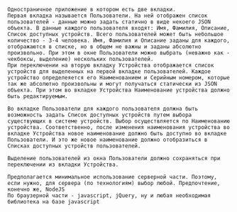     Одностраничное приложение в котором есть две вкладки.
 	Первая вкладка называется Пользователи. На ней отображен список пользователей - данные можно задать статично в виде некоего JSON объекта. В данные каждого пользователя входят: Имя, Фамилия, Описание, Список доступных устройств. Всего пользователей может быть небольшое количество - 3-4 человека. Имя, Фамилия и Описание заданы для каждого, отображаются в списке, но в общем не важны и заданы абсолютно произвольно. При этом в окне Пользователи можно выбрать (неважно как - чекбоксы, выделение) нескольких пользователей.
	При переключении на вторую вкладку Устройства отображается список устройств для выделенных на первой вкладке пользователей. Каждое устройство определеяется его Наименованием и Серийным номером, которые так же абсолютно произвольны и могут получаться статически из JSON объекта. При этом во вкладке Устройства Наименование устройства должно быть редактируемым.
    
	Во вкладке Пользователи для каждого пользователя должна быть возможность задать Список доступных устройств путем выбора существующих в системе устройств. Выбор осуществляется по Наименованию устройства. Соответственно, после изменения наименования устройства во вкладке Устройства новое наименование должно быть доступно во вкладке Пользователи. И это же новое наименование должно отобразиться в Списках доступных устройств пользователей.

	Выделение пользователей из окна Пользователи должно сохраняться при переключении из вкладки Устройства.

	Предполагается минимальное использование серверной части. Поэтому, если нужно, для сервера (по технологиям) выбор любой. Предпочтение, конечно же, NodeJS
	По браузерной части - javascript, jQuery, ну и любая необходимая библиотека на базе javascript